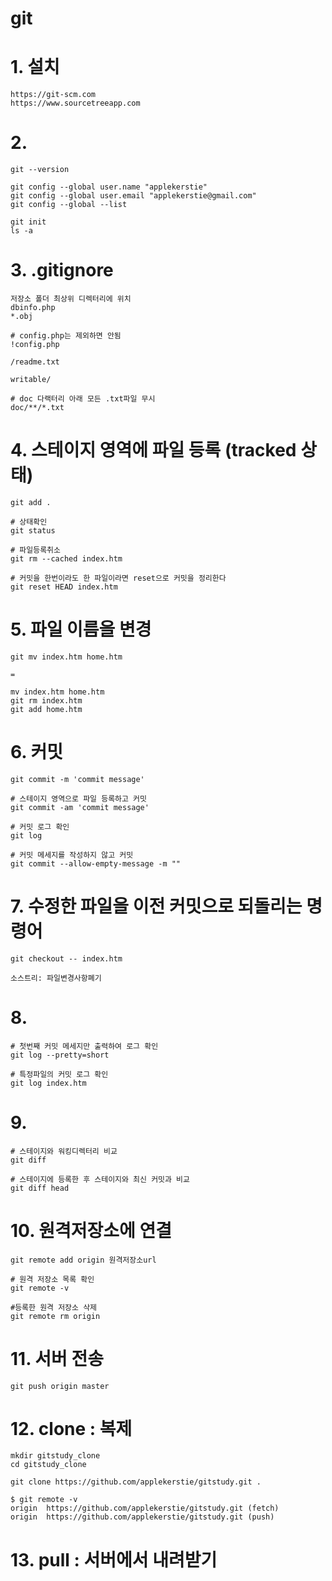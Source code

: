 # git

# 1. 설치
```
https://git-scm.com
https://www.sourcetreeapp.com
```

# 2.
```
git --version

git config --global user.name "applekerstie"
git config --global user.email "applekerstie@gmail.com"
git config --global --list

git init
ls -a
```

# 3. .gitignore
```
저장소 폴더 최상위 디렉터리에 위치
dbinfo.php
*.obj

# config.php는 제외하면 안됨
!config.php

/readme.txt

writable/

# doc 다랙터리 아래 모든 .txt파일 무시
doc/**/*.txt
```

# 4. 스테이지 영역에 파일 등록 (tracked 상태)
```
git add .

# 상태확인
git status

# 파일등록취소
git rm --cached index.htm

# 커밋을 한번이라도 한 파일이라면 reset으로 커밋을 정리한다
git reset HEAD index.htm
```

# 5. 파일 이름을 변경
```
git mv index.htm home.htm

=

mv index.htm home.htm
git rm index.htm
git add home.htm
```

# 6. 커밋
```
git commit -m 'commit message'

# 스테이지 영역으로 파일 등록하고 커밋
git commit -am 'commit message'

# 커밋 로그 확인
git log

# 커밋 메세지를 작성하지 않고 커밋
git commit --allow-empty-message -m ""
```

# 7. 수정한 파일을 이전 커밋으로 되돌리는 명령어
```
git checkout -- index.htm

소스트리: 파일변경사항폐기
```

# 8. 
```
# 첫번째 커밋 메세지만 출력하여 로그 확인
git log --pretty=short

# 특정파일의 커밋 로그 확인
git log index.htm
```

# 9.
```
# 스테이지와 워킹디렉터리 비교
git diff

# 스테이지에 등록한 후 스테이지와 최신 커밋과 비교
git diff head
```

# 10. 원격저장소에 연결
```
git remote add origin 원격저장소url

# 원격 저장소 목록 확인
git remote -v

#등록한 원격 저장소 삭제
git remote rm origin
```

# 11. 서버 전송
```
git push origin master
```

# 12. clone : 복제
```
mkdir gitstudy_clone 
cd gitstudy_clone

git clone https://github.com/applekerstie/gitstudy.git .

$ git remote -v
origin  https://github.com/applekerstie/gitstudy.git (fetch)
origin  https://github.com/applekerstie/gitstudy.git (push)
```

# 13. pull : 서버에서 내려받기


